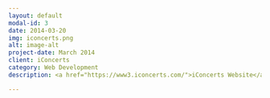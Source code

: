 ```yaml
---
layout: default
modal-id: 3
date: 2014-03-20
img: iconcerts.png
alt: image-alt
project-date: March 2014
client: iConcerts
category: Web Development
description: <a href="https://www3.iconcerts.com/">iConcerts Website</a> maintenance / Drupal 6

---
```

